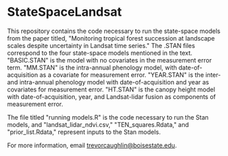 # StateSpaceLandsat
This repository contains the code necessary to run the state-space models from the paper titled, "Monitoring tropical forest succession at landscape scales despite uncertainty in Landsat time series."
The .STAN files correspond to the four state-space models mentioned in the text.
"BASIC.STAN" is the model with no covariates in the measurement error term.
"MM.STAN" is the intra-annual phenology model, with date-of-acquisition as a covariate for measurement error.
"YEAR.STAN" is the inter- and intra-annual phenology model with date-of-acquisition and year as covariates for measurement error.
"HT.STAN" is the canopy height model with date-of-acquisition, year, and Landsat-lidar fusion as components of measurement error.

The file titled "running models.R" is the code necessary to run the Stan models, and "landsat_lidar_ndvi.csv," "TEN_squares.Rdata," and "prior_list.Rdata,"
represent inputs to the Stan models.

For more information, email trevorcaughlin@boisestate.edu.
